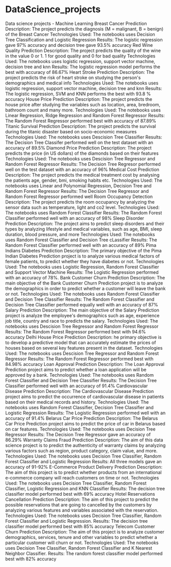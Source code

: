 # DataScience_projects
Data science projects - Machine Learning
Breast Cancer Prediction
Description: The project predicts the diagnosis (M = malignant, B = benign) of the Breast Cancer
Technologies Used: The notebooks uses Decision Tree Classification and Logistic Regression
Results: The logistic regression gave 97% accuracy and decision tree gave 93.5% accuracy
Red Wine Quality Prediction
Description: The project predicts the quality of the wine in the value 0 or 1. 1 for good quality and 0 for bad quality
Technologies Used: The notebooks uses logistic regression, support vector machine, decision tree and knn
Results: The logistic regression model performs the best with accuracy of 86.67%
Heart Stroke Prediction
Description: The project predicts the risk of heart stroke on studying the person's demographics and medical info
Technologies Used: The notebooks uses logistic regression, support vector machine, decision tree and knn
Results: The logistic regression, SVM and KNN performs the best with 93.8 % accuracy
House Price Prediction
Description: The project predicts the house price after studying the variables such as location, area, bredroom, bathroom count and many more.
Technologies Used: The notebooks uses Linear Regression, Ridge Regression and Random Forest Regressor
Results: The Random Forest Regressor performed best with accuracy of 87.89%
Titanic Survival Prediction
Description: The project predicts the survival during the titanic disaster based on socio-economic measures
Technologies Used: The notebooks uses Descision Tree Classifier
Results: The Decision Tree Classifer performed well on the test dataset with an accuracy of 89.5%
Diamond Price Prediction
Description: The project predicts the price (in US dollars) of the diamonds based on their features
Technologies Used: The notebooks uses Descision Tree Regressor and Random Forest Regressor
Results: The Decision Tree Regresor performed well on the test dataset with an accuracy of 96%
Medical Cost Prediction
Description: The project predicts the medical treatment cost by analysing the patients age, gender, bmi, smoking habits etc.
Technologies Used: The notebooks uses Linear and Polynomial Regression, Decision Tree and Random Forest Regressor
Results: The Decision Tree Regressor and Random Forest Regressor performed well
Room Occupancy Detection
Description: The project predicts the room occupancy by analyzing the sensor data such as temperature, light and co2 level.
Technologies Used: The notebooks uses Random Forest Classifier
Results: The Random Forest Classifier performed well with an accuracy of 98%
Sleep Disorder Prediction
Description: The project aims to predict sleep disorders and their types by analyzing lifestyle and medical variables, such as age, BMI, sleep duration, blood pressure, and more
Technologies Used: The notebooks uses Random Forest Classifier and Decision Tree cLassifier
Results: The Random Forest Classifier performed well with an accuracy of 89%
Pima Indians Diabetes Prediction
Description: The primary objective of the Pima Indian Diabetes Prediction project is to analyze various medical factors of female patients, to predict whether they have diabetes or not.
Technologies Used: The notebooks uses Logistic Regression, Random Forest Classifier and Support Vector Machine
Results: The Logistic Regression performed with an accuracy of 78%.
Bank Customer Churn Prediction
Description: The main objective of the Bank Customer Churn Prediction project is to analyze the demographics in order to predict whether a customer will leave the bank or not.
Technologies Used: The notebooks uses Random Forest Classifier and Decision Tree Classifier
Results: The Random Forest Classifier and Decision Tree Classifier performed equally well with an accuracy of 87%
Salary Prediction
Description: The main objective of the Salary Prediction project is analyze the employee's demographics such as age, experience job title, country and race to predicts the salary.
Technologies Used: The notebooks uses Descision Tree Regressor and Random Forest Regressor
Results: The Random Forest Regressor performed best with 94.6% accuracy
Delhi House Price Prediction
Description: he primary objective is to develop a predictive model that can accurately estimate the prices of houses based on several key features present in the dataset.
Technologies Used: The notebooks uses Descision Tree Regressor and Random Forest Regressor
Results: The Random Forest Regressor performed best with 84.98% accuracy
Loan Approval Prediction
Description: The Loan Approval Prediction project aims to predict whether a loan application will be approved by a bank.
Technologies Used: The notebooks uses Random Forest Classifier and Decision Tree Classifier
Results: The Decision Tree Classifier performed well with an accuracy of 91.4%
Cardiovascular Disease Prediction
Description: The Cardiovascular Disease Prediction project aims to predict the occurrence of cardiovascular disease in patients based on their medical records and history.
Technologies Used: The notebooks uses Random Forest Classifier, Decision Tree Classifier and Logistic Regression
Results: The Logistic Regression performed well with an accuracy of 91.4%
Belarus Car Price Prediction
Description: The Belarus Car Price Prediction project aims to predict the price of car in Belarus based on car features.
Technologies Used: The notebooks uses Decision Tree Regressor
Results: The Decision Tree Regressor gave an accuracy of 86.29%
Warranty Claims Fraud Prediction
Description: The aim of this data science project is to predict the authenticity of warranty claims by analyzing various factors such as region, product category, claim value, and more.
Technologies Used: The notebooks uses Decision Tree Classifier, Random Forest Classifier and Logistic Regression
Results: All three models gave an accuracy of 91-92%
E-Commerce Product Delivery Prediction
Description: The aim of this project is to predict whether products from an international e-commerce company will reach customers on time or not.
Technologies Used: The notebooks uses Decision Tree Classifier, Random Forest Classifier, Logistic Regression and KNN Classifier
Results: The decision tree classifier model performed best with 69% accuracy
Hotel Reservations Cancellation Prediction
Description: The aim of this project to predict the possible reservations that are going to cancelled by the customers by analyzing various features and variables associated with the reservation.
Technologies Used: The notebooks uses Decision Tree Classifier, Random Forest Classifier and Logistic Regression.
Results: The decision tree classifier model performed best with 85% accuracy
Telecom Customer Churn Prediction
Description: The aim of this project is to analyze customer demographics, services, tenure and other variables to predict whether a particular customer will churn or not.
Technologies Used: The notebooks uses Decision Tree Classifier, Random Forest Classifier and K Nearest Neighbor Classifier.
Results: The random forest classifier model performed best with 82% accuracy
